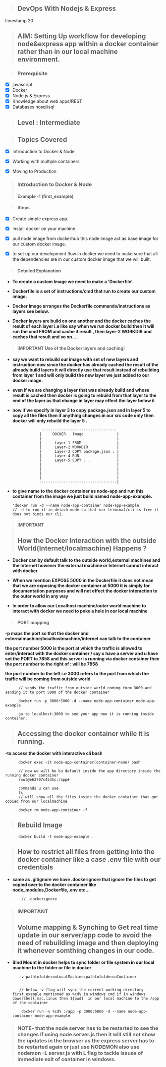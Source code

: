 > ## DevOps With Nodejs & Express

timestamp 20
> ## AIM: Setting Up workflow for developing node&express app within a docker container rather than in our local machine environment.

> ### Prerequisite
- [x] javascript
- [x] Docker
- [x] Node.js & Express
- [x] Knowledge about web apps/REST
- [x] Databases nosql/sql

> ## Level : Intermediate

> ## Topics Covered

- [x] Introduction to Docker & Node
- [x] Working with multiple containers
- [x] Moving to Production


> ### Introduction to Docker & Node
> #### Example -1 (first_example)

> #### Steps
- [x] Create simple express app.
- [x] Install docker on your machine.
- [x] pull node image from dockerhub this node image act as base image for our custom docker image.
- [x] to set up our development flow in docker we need to make sure that all the dependencies are in our custom docker image that we will built.


> #### Detailed Explanation

- ****To create a custom Image we need to make a 'Dockerfile'.****

- ****Dockerfile is a set of instructions/cmd that run to create our custom image.****


- ****Docker Image arranges the Dockerfile commands/instructions as layers see below.****

- ****Docker layers are build on one another and the docker caches the result of each layer i.e like say when we run docker build then it will run the cmd FROM and cache it result , then layer-2 WORKDIR and caches that result and so on....****

> #### IMPORTANT Use of the Docker layers and caching!

- ****say we want to rebuild our image with set of new layers and instruction now since the docker has already cached the result of the already build layers it will directly use that result instead of rebuilding from layer 1 and will only build the new layer we just added to our docker image.****

- ****even if we are changing a layer that was already build and whose result is cached then docker is going to rebuild from that layer to the end of the layer as that change in layer may effect the layer below it****

- ****now if we specify in layer 3 to copy package.json and in layer 5 to copy all the files then if anything changes in our src code only then docker will only rebuild the layer 5 .****

                   ----------------------------------
                  |     DOCKER   Image               |
                  |                                  |
                  |      Layer-1 FROM                |
                  |      Layer-2 WORKDIR             |
                  |      Layer-3 COPY package.json . |
                  |      Layer-4 RUN                 |
                  |      Layer-5 COPY . .            |
                  |                                  |
                  |                                  |
                  |                                  |
                  |                                  |
                  -----------------------------------|
- ****to give name to the docker container as node-app and run this container from the image we just build named node-app-example.****

      'docker run -d --name node-app-container node-app-example'
      // -d to run it in detach mode so that our terminal/cli is free it does not binds our cli.

> #### IMPORTANT
> ## How the Docker Interaction with the outside World(Internet/localmachine) Happens ?

- ****Docker can by default talk to the outside world,external machines and the Internet however the external machine or Internet cannot interact with docker****

- ****When we mention EXPOSE 5000 in the Dockerfile it does not mean that we are exposing the docker container at 5000 it is simply for documentation purposes and will not effect the docker interaction to the outer world in any way****

- ****In order to allow our Localhost machine/outer world machine to interact with docker we need to poke a hole in our local machine****

> #### PORT mapping

****-p maps the port so that the docker and externalmachine/localhostmachine/internet can talk to the container****

****the port number 5000 is the port at which the traffic is allowed to enter/interact with the docker container / say u have a server and u have set the PORT to 7858 and this server is running via docker container then the port number to the right of : will be 7858****

****the port number to the left i.e 3000 refers to the port from which the traffic will be coming from outside world****

          // sends the traffic from outside world coming form 3000 and sending it to port 5000 of the docker container

          docker run -p 3000:5000 -d --name node-app-container node-app-example

          go to localhost:3000 to see your app now it is running inside container.

> ## Accessing the docker container while it is running.
-****to access the docker with interactive cli bash****

          docker exec -it node-app-container(container-name) bash

          // now we will be bu default inside the app directory inside the running docker container
          root@e63797c4535c:/app#

          commands u can use
          ls
          // will show all the files inside the docker container that got copied from our localmachine

          docker rm node-app-container -f

> ## Rebuild Image

          docker build -t node-app-example .

> ## How to restrict all files from getting into the docker container like a case .env file with our credentials

- ****same as .gitignore we have .dockerignore that ignore the files to get copied over to the docker container like node_modules,Dockerfile,.env etc...****


          // .dockerignore


> ### IMPORTANT
> ## Volume mapping & Synching to Get real time update in our server/app code to avoid  the need of rebuilding image and then deploying it whenever somthing changes in our code.


- ****Bind Mount in docker helps to sync folder or file system in our local machine to the folder or file in docker****

         -v pathtofolderonLocalMachine:pathtofolderonContainer


         // below -v flag will sync the current working directory first_example mentioned as %cd% in windows cmd if in windows powershell,mac,linux then ${pwd}  in our local machine to the /app of the container

          docker run -v %cd% :/app -p 3000:5000 -d --name node-app-container node-app-example

> ### NOTE- that the node server has to be restarted to see the changes if using node server.js then it will still not show the updates in the browser as the express server has to be restarted again or just use NODEMON also use nodemon -L server.js with L flag to tackle issues of immediate exit of container in windows.
